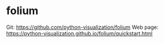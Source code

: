 # folium

Git: https://github.com/python-visualization/folium
Web page: https://python-visualization.github.io/folium/quickstart.html
